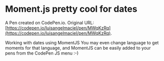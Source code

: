 # Moment.js pretty cool for dates

A Pen created on CodePen.io. Original URL: [https://codepen.io/luisangelmaciel/pen/MWqKzRq](https://codepen.io/luisangelmaciel/pen/MWqKzRq).

Working with dates using MomentJS
You may even change language to get moments for that language, and MomentJS can be easily added to your pens from the CodePen JS menu :-)
